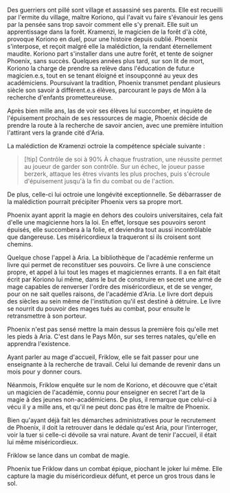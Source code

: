 Des guerriers ont pillé sont village et assassiné ses parents. 
Elle est recueilli par l'ermite du village, maître Koriono, qui l'avait vu faire s'évanouir les gens par la pensée sans trop savoir comment elle s'y prenait. 
Elle suit un apprentissage dans la forêt. Kramenzi, le magicien de la forêt d'à côté, provoque Koriono en duel, pour une histoire depuis oublié. Phoenix s'interpose, et reçoit malgré elle la malédiction, la rendant éternellement maudite.
Koriono part s'installer dans une autre forêt, et tente de soigner Phoenix, sans succès.
Quelques années plus tard, sur son lit de mort, Koriono la charge de prendre sa relève dans l'éducation de futur.e magicien.e.s, tout en se tenant éloigné et insoupçonné au yeux des académiciens. 
Poursuivant la tradition, Phoenix transmet pendant plusieurs siècle son savoir à différent.e.s élèves, parcourant le pays de Môn à la recherche d'enfants prometteureuse.

Après bien mille ans, las de voir ses élèves lui succomber, et inquiète de l'épuisement prochain de ses ressources de magie, Phoenix décide de prendre la route à la recherche de savoir ancien, avec une première intuition l'attirant vers la grande cité d'Aria.

La malédiction de Kramenzi octroie la compétence spéciale suivante :

> [!tip] Contrôle de soi à 90%
> À chaque frustration, une réussite permet au joueur de garder son contrôle. Sur un échec, le joueur passe berzerk, attaque les êtres vivants les plus proches, puis s'écroule d'épuisement jusqu'à la fin du combat ou de l'action.

De plus, celle-ci lui octroie une longévité exceptionnelle. Se débarrasser de la malédiction pourrait précipiter Phoenix vers sa propre mort.

Phoenix ayant apprit la magie en dehors des couloirs universitaires, cela fait d'elle une magicienne hors la loi.
En effet, lorsque ses pouvoirs seront épuisés, elle succombera à la folie, et deviendra tout aussi incontrôlable que dangereuse.
Les miséricordieux la traqueront si ils croisent sont chemins.

Quelque chose l'appel à Aria. 
La bibliothèque de l'académie renferme un livre qui permet de reconstituer ses pouvoirs. Ce livre à une conscience propre, et appel à lui tout les mages et magiciennes errants. Il a en fait était écrit
 par Koriono lui même, dans le but de construire en secret une armé de mage capables de renverser l'ordre des miséricordieux, et de se venger, pour on ne sait quelles raisons, de l'académie d'Aria. Le livre dort depuis des siècles au sein même de l'institution qu'il est destiné à détruire.
Le livre se nourrit du pouvoir des mages tués au combat, pour ensuite le retransmettre à son porteur.

Phoenix n'est pas sensé mettre la main dessus la première fois qu'elle met les pieds à Aria. C'est dans le Pays Môn, sur ses terres natales, qu'elle en apprendra l'existence.

Ayant parler au mage d'accueil, Friklow, elle se fait passer pour une enseignante à la recherche de travail. Celui lui demande de revenir dans un mois pour y donner cours.

Néanmois, Friklow enquête sur le nom de Koriono, et découvre que c'était un magicien de l'académie, connu pour enseigner en secret l'art de la magie à des jeunes non-académiciens. De plus, il remarque que celui-ci à vécu il y a mille ans, et qu'il ne peut donc pas être le maître de Phoenix.

Bien qu'ayant déjà fait les démarches administratives pour le recrutement de Phoenix, il doit la retrouver dans le dédale qu'est Aria, pour l’interroger, voir la tuer si celle-ci dévoile sa vrai nature.
Avant de tenir l'accueil, il était lui même miséricordieux.

Friklow se lance dans un combat de magie.

Phoenix tue Friklow dans un combat épique, piochant le joker lui même. Elle capture la magie du miséricordieux défunt, et perce un gros trous dans le sol.
